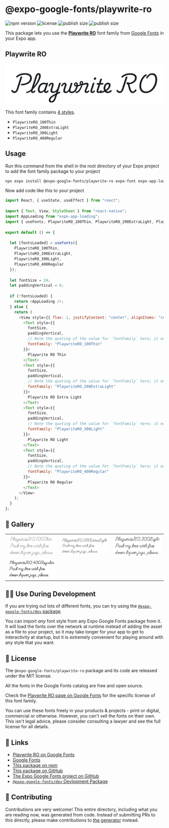 # @expo-google-fonts/playwrite-ro

![npm version](https://flat.badgen.net/npm/v/@expo-google-fonts/playwrite-ro)
![license](https://flat.badgen.net/github/license/expo/google-fonts)
![publish size](https://flat.badgen.net/packagephobia/install/@expo-google-fonts/playwrite-ro)
![publish size](https://flat.badgen.net/packagephobia/publish/@expo-google-fonts/playwrite-ro)

This package lets you use the [**Playwrite RO**](https://fonts.google.com/specimen/Playwrite+RO) font family from [Google Fonts](https://fonts.google.com/) in your Expo app.

## Playwrite RO

![Playwrite RO](./font-family.png)

This font family contains [4 styles](#-gallery).

- `PlaywriteRO_100Thin`
- `PlaywriteRO_200ExtraLight`
- `PlaywriteRO_300Light`
- `PlaywriteRO_400Regular`

## Usage

Run this command from the shell in the root directory of your Expo project to add the font family package to your project

```sh
npx expo install @expo-google-fonts/playwrite-ro expo-font expo-app-loading
```

Now add code like this to your project

```js
import React, { useState, useEffect } from "react";

import { Text, View, StyleSheet } from "react-native";
import AppLoading from "expo-app-loading";
import { useFonts, PlaywriteRO_100Thin, PlaywriteRO_200ExtraLight, PlaywriteRO_300Light, PlaywriteRO_400Regular } from '@expo-google-fonts/playwrite-ro';

export default () => {

  let [fontsLoaded] = useFonts({
    PlaywriteRO_100Thin, 
    PlaywriteRO_200ExtraLight, 
    PlaywriteRO_300Light, 
    PlaywriteRO_400Regular
  });

  let fontSize = 24;
  let paddingVertical = 6;

  if (!fontsLoaded) {
    return <AppLoading />;
  } else {
    return (
      <View style={{ flex: 1, justifyContent: "center", alignItems: "center" }}>
        <Text style={{
          fontSize,
          paddingVertical,
          // Note the quoting of the value for `fontFamily` here; it expects a string!
          fontFamily: "PlaywriteRO_100Thin"
        }}>
          Playwrite RO Thin
        </Text>
        <Text style={{
          fontSize,
          paddingVertical,
          // Note the quoting of the value for `fontFamily` here; it expects a string!
          fontFamily: "PlaywriteRO_200ExtraLight"
        }}>
          Playwrite RO Extra Light
        </Text>
        <Text style={{
          fontSize,
          paddingVertical,
          // Note the quoting of the value for `fontFamily` here; it expects a string!
          fontFamily: "PlaywriteRO_300Light"
        }}>
          Playwrite RO Light
        </Text>
        <Text style={{
          fontSize,
          paddingVertical,
          // Note the quoting of the value for `fontFamily` here; it expects a string!
          fontFamily: "PlaywriteRO_400Regular"
        }}>
          Playwrite RO Regular
        </Text>
      </View>
    );
  }
};
```

## 🔡 Gallery


||||
|-|-|-|
|![PlaywriteRO_100Thin](./PlaywriteRO_100Thin.ttf.png)|![PlaywriteRO_200ExtraLight](./PlaywriteRO_200ExtraLight.ttf.png)|![PlaywriteRO_300Light](./PlaywriteRO_300Light.ttf.png)||
|![PlaywriteRO_400Regular](./PlaywriteRO_400Regular.ttf.png)||||


## 👩‍💻 Use During Development

If you are trying out lots of different fonts, you can try using the [`@expo-google-fonts/dev` package](https://github.com/expo/google-fonts/tree/master/font-packages/dev#readme).

You can import _any_ font style from any Expo Google Fonts package from it. It will load the fonts over the network at runtime instead of adding the asset as a file to your project, so it may take longer for your app to get to interactivity at startup, but it is extremely convenient for playing around with any style that you want.


## 📖 License

The `@expo-google-fonts/playwrite-ro` package and its code are released under the MIT license.

All the fonts in the Google Fonts catalog are free and open source.

Check the [Playwrite RO page on Google Fonts](https://fonts.google.com/specimen/Playwrite+RO) for the specific license of this font family.

You can use these fonts freely in your products & projects - print or digital, commercial or otherwise. However, you can't sell the fonts on their own. This isn't legal advice, please consider consulting a lawyer and see the full license for all details.

## 🔗 Links

- [Playwrite RO on Google Fonts](https://fonts.google.com/specimen/Playwrite+RO)
- [Google Fonts](https://fonts.google.com/)
- [This package on npm](https://www.npmjs.com/package/@expo-google-fonts/playwrite-ro)
- [This package on GitHub](https://github.com/expo/google-fonts/tree/master/font-packages/playwrite-ro)
- [The Expo Google Fonts project on GitHub](https://github.com/expo/google-fonts)
- [`@expo-google-fonts/dev` Devlopment Package](https://github.com/expo/google-fonts/tree/master/font-packages/dev)

## 🤝 Contributing

Contributions are very welcome! This entire directory, including what you are reading now, was generated from code. Instead of submitting PRs to this directly, please make contributions to [the generator](https://github.com/expo/google-fonts/tree/master/packages/generator) instead.
